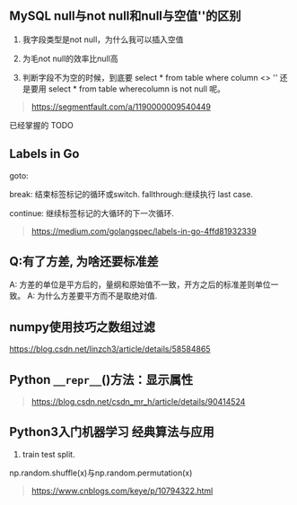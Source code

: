 ## MySQL null与not null和null与空值''的区别

1. 我字段类型是not null，为什么我可以插入空值

2. 为毛not null的效率比null高

3. 判断字段不为空的时候，到底要 select * from table where column <> '' 还是要用 select * from table wherecolumn is not null 呢。

> https://segmentfault.com/a/1190000009540449

已经掌握的 TODO

## Labels in Go

goto: 

break: 结束标签标记的循环或switch.  fallthrough:继续执行 last case.

continue: 继续标签标记的大循环的下一次循环.

> https://medium.com/golangspec/labels-in-go-4ffd81932339

## Q:有了方差, 为啥还要标准差

A: 方差的单位是平方后的，量纲和原始值不一致，开方之后的标准差则单位一致。
A: 为什么方差要平方而不是取绝对值. 

## numpy使用技巧之数组过滤

https://blog.csdn.net/linzch3/article/details/58584865


## Python `__repr__`()方法：显示属性

> https://blog.csdn.net/csdn_mr_h/article/details/90414524


## Python3入门机器学习 经典算法与应用

1. train test split.

np.random.shuffle(x)与np.random.permutation(x)

> https://www.cnblogs.com/keye/p/10794322.html



